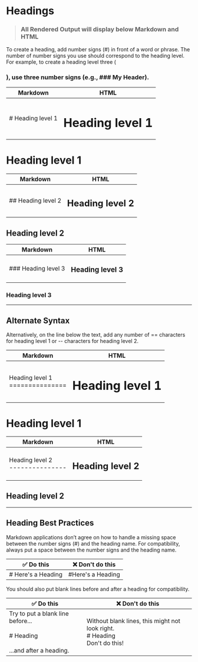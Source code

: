 # Headings

> ### All Rendered Output will display below Markdown and HTML

To create a heading, add number signs (#) in front of a word or phrase. The number of number signs you use should correspond to the heading level. For example, to create a heading level three (<h3>), use three number signs (e.g., ### My Header).

| Markdown | HTML | 
| --- | --- |
| # Heading level 1 | <h1>Heading level 1</h1> | 
# Heading level 1
| Markdown | HTML | 
| --- | --- |
| ## Heading level 2 | <h2>Heading level 2</h2> |
## Heading level 2
| Markdown | HTML | 
| --- | --- |
| ### Heading level 3 | <h3>Heading level 3</h3> |
### Heading level 3


---

## Alternate Syntax

Alternatively, on the line below the text, add any number of == characters for heading level 1 or -- characters for heading level 2.

| Markdown | HTML | 
| --- | --- |
| Heading level 1<br>=============== | <h1>Heading level 1</h1> | 

Heading level 1
===============

| Markdown | HTML | 
| --- | --- |
| Heading level 2<br>--------------- | <h2>Heading level 2</h2> |

Heading level 2
---------------

---

## Heading Best Practices

Markdown applications don’t agree on how to handle a missing space between the number signs (#) and the heading name. For compatibility, always put a space between the number signs and the heading name.

| ✅  Do this | ❌  Don't do this |
| --- | --- |
| # Here's a Heading | #Here's a Heading |

You should also put blank lines before and after a heading for compatibility.

| ✅  Do this | ❌  Don't do this |
| --- | --- |
| Try to put a blank line before...<br><br># Heading<br><br>...and after a heading. | Without blank lines, this might not look right.<br># Heading<br>Don't do this! |
